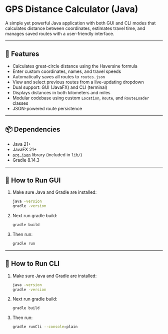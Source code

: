 # GPS Distance Calculator (Java)

A simple yet powerful Java application with both GUI and CLI modes that calculates distance between coordinates, estimates travel time, and manages saved routes with a user-friendly interface.

---

## 🌟 Features

- Calculates great-circle distance using the Haversine formula
- Enter custom coordinates, names, and travel speeds
- Automatically saves all routes to `routes.json`
- View and select previous routes from a live-updating dropdown
- Dual support: GUI (JavaFX) and CLI (terminal)
- Displays distances in both kilometers and miles
- Modular codebase using custom `Location`, `Route`, and `RouteLoader` classes
- JSON-powered route persistence

---

## 📦 Dependencies

- Java 21+
- JavaFX 21+
- [`org.json`](https://github.com/stleary/JSON-java) library (included in `lib/`)
- Gradle 8.14.3

---

## 🔧 How to Run GUI

1. Make sure Java and Gradle are installed:
   ```bash
   java -version
   gradle -version
2. Next run gradle build:
   ```bash
   gradle build
3. Then run:
   ```bash
   gradle run
---

## 🔧 How to Run CLI

1. Make sure Java and Gradle are installed:
   ```bash
   java -version
   gradle -version
2. Next run gradle build:
   ```bash
   gradle build
3. Then run:
   ```bash
   gradle runCli --console=plain